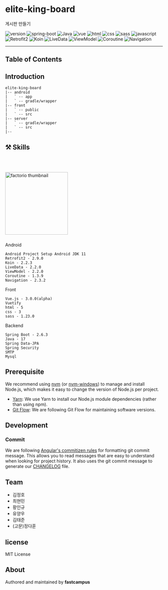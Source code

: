 # elite-king-board
게시판 만들기 

![version](https://img.shields.io/badge/version-0.0.1-orange?)
![spring-boot](https://img.shields.io/badge/springboot-2.6.3-yellow?logo=spring)
![Java](https://img.shields.io/badge/java-17-white?logo=java)
![vue](https://img.shields.io/badge/vue-3.0.0(alpha)-blue?logo=Vue.js)
![html](https://img.shields.io/badge/html-html5-red?logo=html5)
![css](https://img.shields.io/badge/css-css3-red?logo=css3)
![sass](https://img.shields.io/badge/sass-1.23.0-red?logo=sass)
![javascript](https://img.shields.io/badge/javascript-es6-yellowgreen?logo=javascript)
![Retrofit2](https://img.shields.io/badge/Retrofit2-2.9.0-yellowgreen?logo=corutine)
![Koin](https://img.shields.io/badge/Koin-2.2.3-blue?logo=corutine)
![LiveData](https://img.shields.io/badge/LiveData-2.2.0-white?logo=corutine)
![ViewModel](https://img.shields.io/badge/ViewModel-2.2.0-red?logo=corutine)
![Coroutine](https://img.shields.io/badge/Coroutine-1.3.9-green?logo=corutine)
![Navigation](https://img.shields.io/badge/Coroutine-2.3.2-yello?logo=corutine)

---
## Table of Contents 

## Introduction
```
elite-king-board
|-- android
|   ` -- app
|   ` -- gradle/wrapper
|-- front
|   ` -- public
|   ` -- src
|-- server
|   ` -- gradle/wrapper
|   ` -- src
|--
```

## ⚒ Skills
<img style="margin:50px 0 10px 0" src="https://encrypted-tbn0.gstatic.com/images?q=tbn:ANd9GcT9xspmhdfIvgCgIULMCG-cWP6DozrJ2lpa3Vy6csmByl6PKc-HjCXfqyU1xk6un8qRUhU&usqp=CAU" alt="factorio thumbnail" width=200 />

Android
```
Android Project Setup Android JDK 11 
Retrofit2 - 2.9.0 
Koin - 2.2.3 
LiveData - 2.2.0 
ViewModel - 2.2.0 
Coroutine - 1.3.9 
Navigation - 2.3.2
```

Front 
```
Vue.js - 3.0.0(alpha)
Vuetify
html - 5
css - 3
sass - 1.23.0
```
Backend
```
Spring Boot - 2.6.3
Java - 17
Spring Data-JPA
Spring Security 
SMTP
Mysql
```

## Prerequisite
We recommend using [nvm](https://github.com/creationix/nvm) (or [nvm-windows](https://github.com/coreybutler/nvm-windows)) to manage and install Node.js, which makes it easy to change the version of Node.js per project.
- [Yarn](https://yarnpkg.com): We use Yarn to install our Node.js module dependencies (rather than using npm).
- [Git Flow](https://github.com/nvie/gitflow/wiki/Installation): We are following Git Flow for maintaining software versions.
## Development

### Commit
We are following [Angular's commitizen rules](https://github.com/angular/angular.js/blob/master/DEVELOPERS.md#-git-commit-guidelines) for formatting git commit message. This allows you to read messages that are easy to understand when looking for project history. It also uses the git commit message to generate our [CHANGELOG](/CHANGELOG.md) file.

## Team 
- 김정호
- 최현민
- 황인규
- 유양우
- 김태준
- (고문)정다훈 

## license
MIT License

## About
Authored and maintained by **fastcampus**
